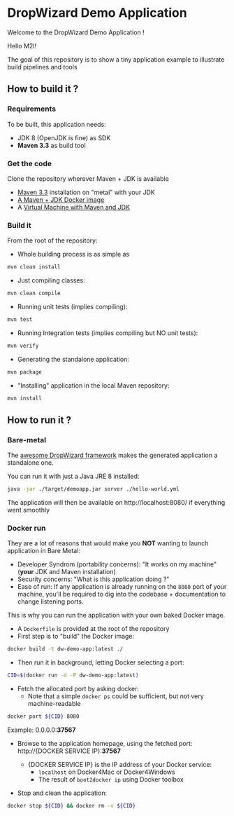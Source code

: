
# DropWizard Demo Application

Welcome to the DropWizard Demo Application !

Hello  M2I!


The goal of this repository is to show a tiny application example
to illustrate build pipelines and tools

## How to build it ?

### Requirements

To be built, this application needs:
* JDK 8 (OpenJDK is fine) as SDK
* **Maven 3.3** as build tool

### Get the code

Clone the repository wherever Maven + JDK is
available
* [Maven 3.3](https://maven.apache.org/) installation on "metal" with your JDK
* [A Maven + JDK Docker image](https://hub.docker.com/_/maven/)
* A [Virtual Machine with Maven and JDK](https://atlas.hashicorp.com/antapos/boxes/ubuntu-trusty64-jdk8-maven)

### Build it

From the root of the repository:

* Whole building process is as simple as
```bash
mvn clean install
```
* Just compiling classes:
```bash
mvn clean compile
```
* Running unit tests (implies compiling):
```bash
mvn test
```
* Running Integration tests (implies compiling but NO unit tests):
```bash
mvn verify
```

* Generating the standalone application:
```bash
mvn package
```

* "Installing" application in the local Maven repository:
```bash
mvn install
```

## How to run it ?

### Bare-metal

The [awesome DropWizard framework](http://www.dropwizard.io/1.0.0/docs/) makes the generated application a standalone one.

You can run it with just a Java JRE 8 installed:

```bash
java -jar ./target/demoapp.jar server ./hello-world.yml
```

The application will then be available on http://localhost:8080/ if everything went smoothly

### Docker run

They are a lot of reasons that would make you **NOT**
wanting to launch application in Bare Metal:

* Developer Syndrom (portability concerns): "It works on my machine" (**your** JDK and Maven installation)
* Security concerns: "What is this application doing ?"
* Ease of run: If any application is already running on
the `8080` port of your machine, you'll be required
to dig into the codebase + documentation to change
listening ports.


This is why you can run the application with your
own baked Docker image.

* A `Dockerfile` is provided at the root of the repository
* First step is to "build" the Docker image:
```bash
docker build -t dw-demo-app:latest ./
```
* Then run it in background,
letting Docker selecting a port:
```bash
CID=$(docker run -d -P dw-demo-app:latest)
```
* Fetch the allocated port by asking docker:
  - Note that a simple ```docker ps``` could be sufficient, but not very machine-readable
```bash
docker port ${CID} 8080
```
Example: 0.0.0.0:**37567**

* Browse to the application homepage, using the fetched port: http://{DOCKER SERVICE IP}:**37567**
  - {DOCKER SERVICE IP} is the IP address of your Docker service:
    * `localhost` on Docker4Mac or Docker4Windows
    * The result of ```boot2docker ip``` using Docker toolbox

* Stop and clean the application:
```bash
docker stop ${CID} && docker rm -v ${CID}
```
